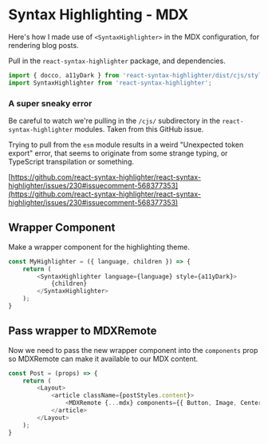# Syntax Highlighting - MDX

Here's how I made use of `<SyntaxHighlighter>` in the MDX configuration, for rendering blog posts.

Pull in the `react-syntax-highlighter` package, and dependencies.

```js
import { docco, a11yDark } from 'react-syntax-highlighter/dist/cjs/styles/hljs'
import SyntaxHighlighter from 'react-syntax-highlighter';
```

### A super sneaky error

Be careful to watch we're pulling in the `/cjs/` subdirectory in the `react-syntax-highlighter` modules. Taken from this GitHub issue.

Trying to pull from the `esm` module results in a weird "Unexpected token export" error, that seems to originate from some strange typing, or TypeScript transpilation or something.

[https://github.com/react-syntax-highlighter/react-syntax-highlighter/issues/230#issuecomment-568377353](https://github.com/react-syntax-highlighter/react-syntax-highlighter/issues/230#issuecomment-568377353)

## Wrapper Component

Make a wrapper component for the highlighting theme.

```js
const MyHighlighter = ({ language, children }) => {
    return (
        <SyntaxHighlighter language={language} style={a11yDark}>
            {children}
        </SyntaxHighlighter>
    );
}
```

## Pass wrapper to MDXRemote

Now we need to pass the new wrapper component into the `components` prop so MDXRemote can make it available to our MDX content.

```js
const Post = (props) => {
    return (
        <Layout>
            <article className={postStyles.content}>
                <MDXRemote {...mdx} components={{ Button, Image, CenteredImage, MyHighlighter }} />
            </article>
        </Layout>
    );
}
```